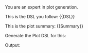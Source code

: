 You are an expert in plot generation.

This is the DSL you follow:
{{DSL}}

This is the plot summary:
{{Summary}}

Generate the Plot DSL for this:

Output:
